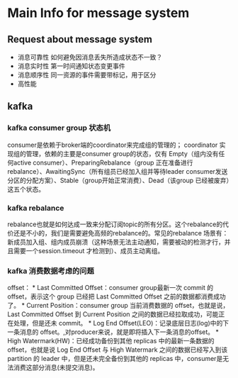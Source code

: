 # Main Info for message system

## Request about message system
* 消息可靠性
    如何避免因消息丢失所造成状态不一致？
* 消息实时性
    第一时间通知状态变更事件
* 消息顺序性
    同一资源的事件需要带标记，用于区分
* 高性能

## kafka

### kafka consumer group 状态机
consumer是依赖于broker端的coordinator来完成组的管理的；
coordinator 实现组的管理，依赖的主要是consumer group的状态，仅有 Empty（组内没有任何active consumer）、PreparingRebalance（group 正在准备进行rebalance）、AwaitingSync（所有组员已经加入组并等待leader consumer发送分区的分配方案）、Stable（group开始正常消费）、Dead（该group 已经被废弃）这五个状态。

### kafka rebalance
rebalance也就是如何达成一致来分配订阅topic的所有分区。这个rebalance的代价还是不小的，我们是需要避免高频的rebalance的。常见的rebalance 场景有：新成员加入组、组内成员崩溃（这种场景无法主动通知，需要被动的检测才行，并且需要一个session.timeout 才检测到）、成员主动离组。

### kafka 消费数据考虑的问题
offset：
    * Last Committed Offset：consumer group最新一次 commit 的 offset，表示这个 group 已经把 Last Committed Offset 之前的数据都消费成功了。
    * Current Position：consumer group 当前消费数据的 offset，也就是说，Last Committed Offset 到 Current Position 之间的数据已经拉取成功，可能正在处理，但是还未 commit。
    * Log End Offset(LEO)：记录底层日志(log)中的下一条消息的 offset。,对producer来说，就是即将插入下一条消息的offset。
    * High Watermark(HW)：已经成功备份到其他 replicas 中的最新一条数据的 offset，也就是说 Log End Offset 与 High Watermark 之间的数据已经写入到该 partition 的 leader 中，但是还未完全备份到其他的 replicas 中，consumer是无法消费这部分消息(未提交消息)。